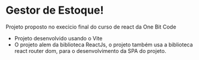 # Gestor de Estoque!

Projeto proposto no execicio final do curso de react da One Bit Code

- Projeto desenvolvido usando o Vite
- O projeto alem da biblioteca ReactJs, o projeto também usa a biblioteca react router dom, para o desenvolvimento da SPA do projeto.
